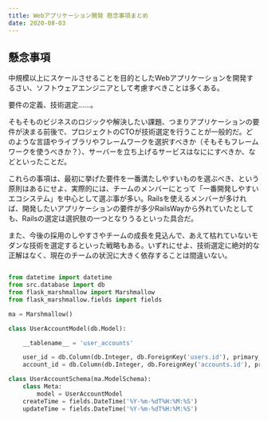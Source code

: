 ```yaml
---
title: Webアプリケーション開発 懸念事項まとめ
date: 2020-08-03
---
```


## 懸念事項

中規模以上にスケールさせることを目的としたWebアプリケーションを開発するさい、ソフトウェアエンジニアとして考慮すべきことは多くある。

要件の定義、技術選定……。

そもそものビジネスのロジックや解決したい課題、つまりアプリケーションの要件が決まる前後で、プロジェクトのCTOが技術選定を行うことが一般的だ。どのような言語やライブラリやフレームワークを選択すべきか（そもそもフレームワークを使うべきか？）、サーバーを立ち上げるサービスはなににすべきか、などといったことだ。

これらの事項は、最初に挙げた要件を一番満たしやすいものを選ぶべき、という原則はあるにせよ、実際的には、チームのメンバーにとって「一番開発しやすいエコシステム」を中心として選ぶ事が多い。Railsを使えるメンバーが多ければ、開発したいアプリケーションの要件が多少RailsWayから外れていたとしても、Railsの選定は選択肢の一つとなりうるといった具合だ。

また、今後の採用のしやすさやチームの成長を見込んで、あえて枯れていないモダンな技術を選定するといった戦略もある。いずれにせよ、技術選定に絶対的な正解はなく、現在のチームの状況に大きく依存することは間違いない。





```python

from datetime import datetime
from src.database import db
from flask_marshmallow import Marshmallow
from flask_marshmallow.fields import fields

ma = Marshmallow()

class UserAccountModel(db.Model):

    __tablename__ = 'user_accounts'

    user_id = db.Column(db.Integer, db.ForeignKey('users.id'), primary_key=True)
    account_id = db.Column(db.Integer, db.ForeignKey('accounts.id'), primary_key=True)

class UserAccountSchema(ma.ModelSchema):
    class Meta:
        model = UserAccountModel
    createTime = fields.DateTime('%Y-%m-%dT%H:%M:%S')
    updateTime = fields.DateTime('%Y-%m-%dT%H:%M:%S')

```
